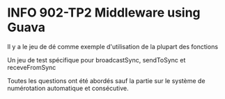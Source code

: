 # INFO 902-TP2 Middleware using Guava 

Il y a le jeu de dé comme exemple d'utilisation de la plupart des fonctions

Un jeu de test spécifique pour broadcastSync, sendToSync et receveFromSync  

Toutes les questions ont été abordés sauf la partie sur le système de numérotation automatique et consécutive.